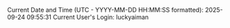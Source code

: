 Current Date and Time (UTC - YYYY-MM-DD HH:MM:SS formatted): 2025-09-24 09:55:31
Current User's Login: luckyaiman
